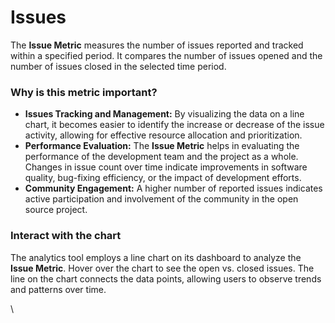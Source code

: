 # Issues

The **Issue Metric** measures the number of issues reported and tracked within a specified period. It compares the number of issues opened and the number of issues closed in the selected time period. &#x20;

### Why is this metric important?

* **Issues Tracking and Management:** By visualizing the data on a line chart, it becomes easier to identify the increase or decrease of the issue activity, allowing for effective resource allocation and prioritization.
* **Performance Evaluation:** The **Issue Metric** helps in evaluating the performance of the development team and the project as a whole. Changes in issue count over time indicate improvements in software quality, bug-fixing efficiency, or the impact of development efforts.
* **Community Engagement:** A higher number of reported issues indicates active participation and involvement of the community in the open source project.

### Interact with the chart

The analytics tool employs a line chart on its dashboard to analyze the **Issue Metric**. Hover over the chart to see the open vs. closed issues. The line on the chart connects the data points, allowing users to observe trends and patterns over time.



\
